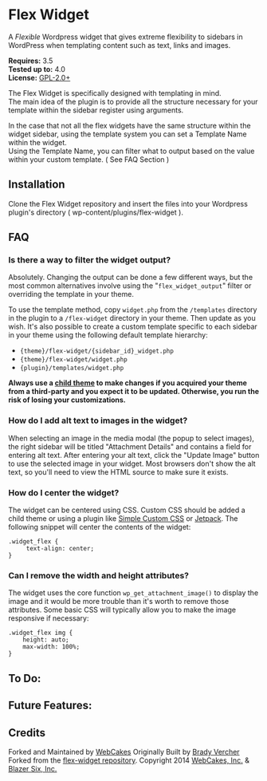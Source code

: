 # Flex Widget

A *Flexible* Wordpress widget that gives extreme flexibility to sidebars in WordPress when templating content such as text, links and images.

__Requires:__ 3.5  
__Tested up to:__ 4.0  
__License:__ [GPL-2.0+](http://www.gnu.org/licenses/gpl-2.0.html)

The Flex Widget is specifically designed with templating in mind.  
The main idea of the plugin is to provide all the structure necessary for your template within the sidebar register using arguments.

In the case that not all the flex widgets have the same structure within the widget sidebar, using the template system you can set a Template Name within the widget.  
Using the Template Name, you can filter what to output based on the value within your custom template. ( See FAQ Section )

## Installation

Clone the Flex Widget repository and insert the files into your Wordpress plugin's directory ( wp-content/plugins/flex-widget ).

## FAQ

### Is there a way to filter the widget output?

Absolutely. Changing the output can be done a few different ways, but the most common alternatives involve using the "`flex_widget_output`" filter or overriding the template in your theme.

To use the template method, copy `widget.php` from the `/templates` directory in the plugin to a `/flex-widget` directory in your theme. Then update as you wish. It's also possible to create a custom template specific to each sidebar in your theme using the following default template hierarchy:

* `{theme}/flex-widget/{sidebar_id}_widget.php`
* `{theme}/flex-widget/widget.php`
* `{plugin}/templates/widget.php`

**Always use a [child theme](https://codex.wordpress.org/Child*Themes) to make changes if you acquired your theme from a third-party and you expect it to be updated. Otherwise, you run the risk of losing your customizations.**

### How do I add alt text to images in the widget?

When selecting an image in the media modal (the popup to select images), the right sidebar will be titled "Attachment Details" and contains a field for entering alt text. After entering your alt text, click the "Update Image" button to use the selected image in your widget. Most browsers don't show the alt text, so you'll need to view the HTML source to make sure it exists.

### How do I center the widget?

The widget can be centered using CSS. Custom CSS should be added a child theme or using a plugin like [Simple Custom CSS](https://wordpress.org/plugins/simple-custom-css/) or [Jetpack](https://wordpress.org/plugins/jetpack/). The following snippet will center the contents of the widget:

````
.widget_flex {
     text-align: center;
}
````

### Can I remove the width and height attributes?

The widget uses the core function `wp_get_attachment_image()` to display the image and it would be more trouble than it's worth to remove those attributes. Some basic CSS will typically allow you to make the image responsive if necessary:

````
.widget_flex img {
	height: auto;
	max-width: 100%;
}
````

## To Do: 

## Future Features: 

## Credits

Forked and Maintained by [WebCakes](http://www.webcakes.ca)
Originally Built by [Brady Vercher](http://twitter.com/bradyvercher)  
Forked from the [flex-widget repository](https://github.com/blazersix/flex-widget).
Copyright 2014  [WebCakes, Inc.](http://www.webcakes.ca) & [Blazer Six, Inc.](http://www.blazersix.com/)
